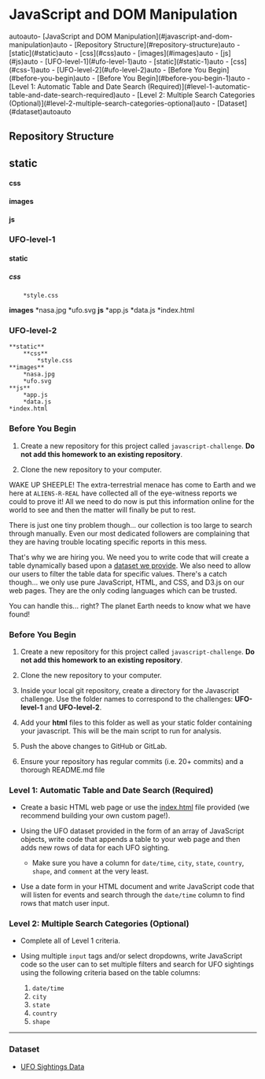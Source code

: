 # JavaScript and DOM Manipulation
<!-- TOC -->autoauto- [JavaScript and DOM Manipulation](#javascript-and-dom-manipulation)auto    - [Repository Structure](#repository-structure)auto    - [static](#static)auto            - [css](#css)auto            - [images](#images)auto            - [js](#js)auto        - [UFO-level-1](#ufo-level-1)auto            - [static](#static-1)auto                - [css](#css-1)auto        - [UFO-level-2](#ufo-level-2)auto        - [Before You Begin](#before-you-begin)auto        - [Before You Begin](#before-you-begin-1)auto        - [Level 1: Automatic Table and Date Search (Required)](#level-1-automatic-table-and-date-search-required)auto        - [Level 2: Multiple Search Categories (Optional)](#level-2-multiple-search-categories-optional)auto        - [Dataset](#dataset)autoauto<!-- /TOC -->

## Repository Structure

## static

#### css 
   
#### images
 
#### js
 

### UFO-level-1
#### static
##### css
        *style.css
**images**
    *nasa.jpg
    *ufo.svg
**js**
    *app.js
    *data.js
*index.html

### UFO-level-2
    **static**
        **css**
            *style.css
    **images**
        *nasa.jpg
        *ufo.svg
    **js**
        *app.js
        *data.js
    *index.html

### Before You Begin

1. Create a new repository for this project called `javascript-challenge`. **Do not add this homework to an existing repository**.

2. Clone the new repository to your computer.



WAKE UP SHEEPLE! The extra-terrestrial menace has come to Earth and we here at `ALIENS-R-REAL` have collected all of the eye-witness reports we could to prove it! All we need to do now is put this information online for the world to see and then the matter will finally be put to rest.

There is just one tiny problem though... our collection is too large to search through manually. Even our most dedicated followers are complaining that they are having trouble locating specific reports in this mess.

That's why we are hiring you. We need you to write code that will create a table dynamically based upon a [dataset we provide](StarterCode/static/js/data.js). We also need to allow our users to filter the table data for specific values. There's a catch though... we only use pure JavaScript, HTML, and CSS, and D3.js on our web pages. They are the only coding languages which can be trusted.

You can handle this... right? The planet Earth needs to know what we have found!


### Before You Begin

1. Create a new repository for this project called `javascript-challenge`. **Do not add this homework to an existing repository**.

2. Clone the new repository to your computer.

3. Inside your local git repository, create a directory for the Javascript challenge. Use the folder names to correspond to the challenges: **UFO-level-1** and **UFO-level-2**.

4. Add your **html** files to this folder as well as your static folder containing your javascript. This will be the main script to run for analysis.

5. Push the above changes to GitHub or GitLab.

6. Ensure your repository has regular commits (i.e. 20+ commits) and a thorough README.md file

### Level 1: Automatic Table and Date Search (Required)

* Create a basic HTML web page or use the [index.html](StarterCode/index.html) file provided (we recommend building your own custom page!).

* Using the UFO dataset provided in the form of an array of JavaScript objects, write code that appends a table to your web page and then adds new rows of data for each UFO sighting.

  * Make sure you have a column for `date/time`, `city`, `state`, `country`, `shape`, and `comment` at the very least.

* Use a date form in your HTML document and write JavaScript code that will listen for events and search through the `date/time` column to find rows that match user input.

### Level 2: Multiple Search Categories (Optional)

* Complete all of Level 1 criteria.

* Using multiple `input` tags and/or select dropdowns, write JavaScript code so the user can to set multiple filters and search for UFO sightings using the following criteria based on the table columns:

  1. `date/time`
  2. `city`
  3. `state`
  4. `country`
  5. `shape`

- - -

### Dataset

* [UFO Sightings Data](StarterCode/static/js/data.js)

